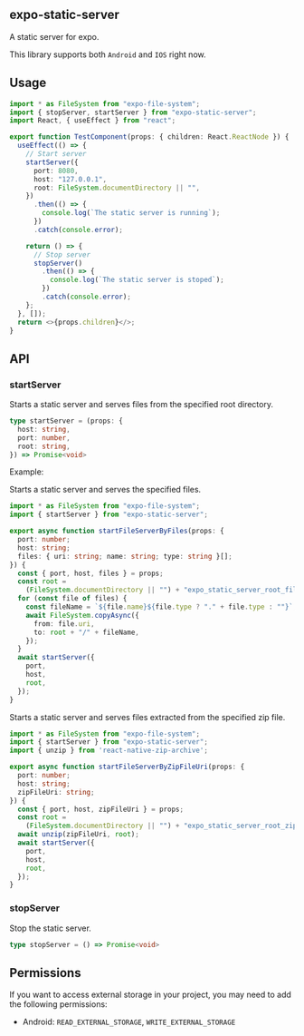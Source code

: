 expo-static-server
----
A static server for expo. 

This library supports both `Android` and `IOS` right now.

## Usage

```Typescript
import * as FileSystem from "expo-file-system";
import { stopServer, startServer } from "expo-static-server";
import React, { useEffect } from "react";

export function TestComponent(props: { children: React.ReactNode }) {
  useEffect(() => {
    // Start server
    startServer({
      port: 8080,
      host: "127.0.0.1",
      root: FileSystem.documentDirectory || "",
    })
      .then(() => {
        console.log(`The static server is running`);
      })
      .catch(console.error);

    return () => {
      // Stop server
      stopServer()
        .then(() => {
          console.log(`The static server is stoped`);
        })
        .catch(console.error);
    };
  }, []);
  return <>{props.children}</>;
}
```

## API 

### startServer
Starts a static server and serves files from the specified root directory.
```typescript
type startServer = (props: {
  host: string,
  port: number,
  root: string,
}) => Promise<void>
```
Example:

Starts a static server and serves the specified files.
```typescript
import * as FileSystem from "expo-file-system";
import { startServer } from "expo-static-server";

export async function startFileServerByFiles(props: {
  port: number;
  host: string;
  files: { uri: string; name: string; type: string }[];
}) {
  const { port, host, files } = props;
  const root =
    (FileSystem.documentDirectory || "") + "expo_static_server_root_files";
  for (const file of files) {
    const fileName = `${file.name}${file.type ? "." + file.type : ""}`;
    await FileSystem.copyAsync({
      from: file.uri,
      to: root + "/" + fileName,
    });
  }
  await startServer({
    port,
    host,
    root,
  });
}


```

Starts a static server and serves files extracted from the specified zip file.

```typescript
import * as FileSystem from "expo-file-system";
import { startServer } from "expo-static-server";
import { unzip } from 'react-native-zip-archive';

export async function startFileServerByZipFileUri(props: {
  port: number;
  host: string;
  zipFileUri: string;
}) {
  const { port, host, zipFileUri } = props;
  const root =
    (FileSystem.documentDirectory || "") + "expo_static_server_root_zip_files";
  await unzip(zipFileUri, root);
  await startServer({
    port,
    host,
    root,
  });
}
```

### stopServer
Stop the static server.
```typescript
type stopServer = () => Promise<void>
```

## Permissions
If you want to access external storage in your project, you may need to add the following permissions:

+ Android: `READ_EXTERNAL_STORAGE`, `WRITE_EXTERNAL_STORAGE`

